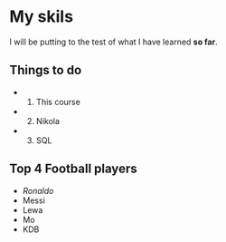 #  My skils

I will be putting to the test of what I have learned **so far**.

## Things to do
- 1. This course
- 2. Nikola
- 3. SQL

## Top 4 Football players
- *Ronaldo*
- Messi
- Lewa
- Mo
- KDB
